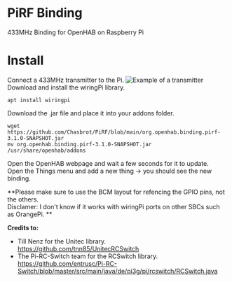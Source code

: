# PiRF Binding
433MHz Binding for OpenHAB on Raspberry Pi

# Install
Connect a 433MHz transmitter to the Pi.
![Example of a transmitter](https://electronics-diy.com/schematics/1344/complete-guide-for-rf-433mhz-transmitter-receiver-module-with-arduino-2.jpg)
Download and install the wiringPi library.
```
apt install wiringpi 
```
Download the .jar file and place it into your addons folder.
```
wget https://github.com/Chasbrot/PiRF/blob/main/org.openhab.binding.pirf-3.1.0-SNAPSHOT.jar
mv org.openhab.binding.pirf-3.1.0-SNAPSHOT.jar /usr/share/openhab/addons
```
Open the OpenHAB webpage and wait a few seconds for it to update.  
Open the Things menu and add a new thing -> you should see the new binding.  

**Please make sure to use the BCM layout for refencing the GPIO pins, not the others.  
Disclamer: I don't know if it works with wiringPi ports on other SBCs such as OrangePi. ** 

**Credits to:**
* Till Nenz for the Unitec library.  
https://github.com/tnn85/UnitecRCSwitch
* The Pi-RC-Switch team for the RCSwitch library.  
https://github.com/entrusc/Pi-RC-Switch/blob/master/src/main/java/de/pi3g/pi/rcswitch/RCSwitch.java

